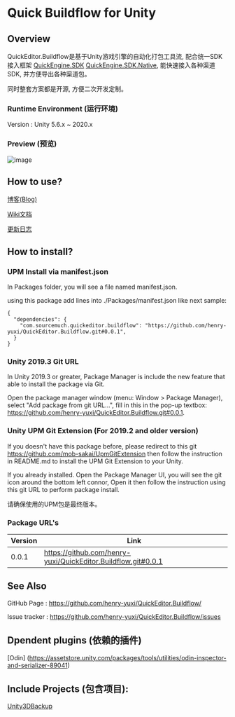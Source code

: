 # Quick Buildflow for Unity

## Overview

QuickEditor.Buildflow是基于Unity游戏引擎的自动化打包工具流, 配合统一SDK接入框架 [QuickEngine.SDK](https://github.com/henry-yuxi/QuickEngine.SDK) [QuickEngine.SDK.Native](https://github.com/henry-yuxi/QuickEngine.SDK.Native), 能快速接入各种渠道SDK, 并方便导出各种渠道包。

同时整套方案都是开源, 方便二次开发定制。

### Runtime Environment (运行环境)

Version : Unity 5.6.x ~ 2020.x

### Preview (预览)
![image](https://github.com/henry-yuxi/QuickEditor.Buildflow/blob/master/ScreenShots/QuickBuildflow.png)

## How to use?

[博客(Blog)](https://www.jianshu.com/u/b2cc75d9fb36)

[Wiki文档](https://github.com/henry-yuxi/QuickEditor.Buildflow/wiki)

[更新日志](https://github.com/henry-yuxi/QuickEditor.Buildflow/wiki/版本更新)

## How to install?

### UPM Install via manifest.json

In Packages folder, you will see a file named manifest.json. 

using this package add lines into ./Packages/manifest.json like next sample:
```
{
  "dependencies": {
    "com.sourcemuch.quickeditor.buildflow": "https://github.com/henry-yuxi/QuickEditor.Buildflow.git#0.0.1",
  }
}
```

### Unity 2019.3 Git URL

In Unity 2019.3 or greater, Package Manager is include the new feature that able to install the package via Git.

Open the package manager window (menu: Window > Package Manager), select "Add package from git URL...", fill in this in the pop-up textbox: 
https://github.com/henry-yuxi/QuickEditor.Buildflow.git#0.0.1.


### Unity UPM Git Extension (For 2019.2 and older version)

If you doesn't have this package before, please redirect to this git https://github.com/mob-sakai/UpmGitExtension then follow the instruction in README.md to install the UPM Git Extension to your Unity.

If you already installed. Open the Package Manager UI, you will see the git icon around the bottom left connor, Open it then follow the instruction using this git URL to perform package install.

请确保使用的UPM包是最终版本。

### Package URL's
| Version  |     Link      |
|----------|---------------|
| 0.0.1 | https://github.com/henry-yuxi/QuickEditor.Buildflow.git#0.0.1 |

## See Also
GitHub Page : https://github.com/henry-yuxi/QuickEditor.Buildflow/

Issue tracker : https://github.com/henry-yuxi/QuickEditor.Buildflow/issues

## Dpendent plugins (依赖的插件)

[Odin] (https://assetstore.unity.com/packages/tools/utilities/odin-inspector-and-serializer-89041)


## Include Projects (包含项目):

[Unity3DBackup](https://github.com/ChrisKugler/Unity3DBackup)
